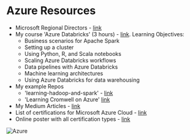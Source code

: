 # Azure Resources
- Microsoft Regional Directors - [link](https://rd.microsoft.com/en-us/lynn-langit)
- My course 'Azure Databricks' (3 hours) - [link](https://www.linkedin.com/learning/azure-spark-databricks-essential-training).  Learning Objectives:
    - Business scenarios for Apache Spark
    - Setting up a cluster
    - Using Python, R, and Scala notebooks
    - Scaling Azure Databricks workflows
    - Data pipelines with Azure Databricks
    - Machine learning architectures
    - Using Azure Databricks for data warehousing
- My example Repos  
     - 'learning-hadoop-and-spark' - [link](https://github.com/lynnlangit/learning-hadoop-and-spark)
     - 'Learning Cromwell on Azure' [link](https://github.com/lynnlangit/learning-cromwell-on-azure)
- My Medium Articles - [link](https://medium.com/search?q=azure%20langit)
- List of certifications for Microsoft Azure Cloud - [link](https://docs.microsoft.com/en-us/learn/certifications/)
- Online poster with all certification types - [link](https://query.prod.cms.rt.microsoft.com/cms/api/am/binary/RE2PjDI)

![Azure](https://github.com/lynnlangit/learning-cloud/blob/master/Azure/azure.png)
